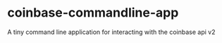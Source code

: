 # coinbase-commandline-app
A tiny command line application for interacting with the coinbase api v2
